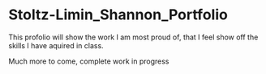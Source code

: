 # Stoltz-Limin_Shannon_Portfolio

This profolio will show the work I am most proud of, that I feel show off the skills I have aquired in class. 

Much more to come, complete work in progress
